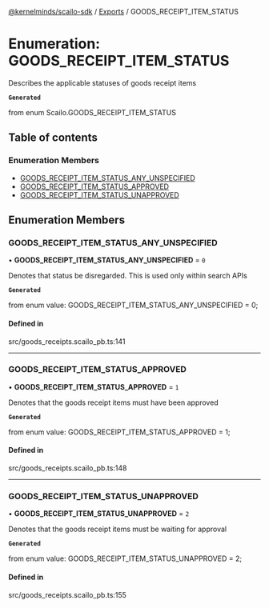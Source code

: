 [@kernelminds/scailo-sdk](../README.md) / [Exports](../modules.md) / GOODS\_RECEIPT\_ITEM\_STATUS

# Enumeration: GOODS\_RECEIPT\_ITEM\_STATUS

Describes the applicable statuses of goods receipt items

**`Generated`**

from enum Scailo.GOODS_RECEIPT_ITEM_STATUS

## Table of contents

### Enumeration Members

- [GOODS\_RECEIPT\_ITEM\_STATUS\_ANY\_UNSPECIFIED](GOODS_RECEIPT_ITEM_STATUS.md#goods_receipt_item_status_any_unspecified)
- [GOODS\_RECEIPT\_ITEM\_STATUS\_APPROVED](GOODS_RECEIPT_ITEM_STATUS.md#goods_receipt_item_status_approved)
- [GOODS\_RECEIPT\_ITEM\_STATUS\_UNAPPROVED](GOODS_RECEIPT_ITEM_STATUS.md#goods_receipt_item_status_unapproved)

## Enumeration Members

### GOODS\_RECEIPT\_ITEM\_STATUS\_ANY\_UNSPECIFIED

• **GOODS\_RECEIPT\_ITEM\_STATUS\_ANY\_UNSPECIFIED** = ``0``

Denotes that status be disregarded. This is used only within search APIs

**`Generated`**

from enum value: GOODS_RECEIPT_ITEM_STATUS_ANY_UNSPECIFIED = 0;

#### Defined in

src/goods_receipts.scailo_pb.ts:141

___

### GOODS\_RECEIPT\_ITEM\_STATUS\_APPROVED

• **GOODS\_RECEIPT\_ITEM\_STATUS\_APPROVED** = ``1``

Denotes that the goods receipt items must have been approved

**`Generated`**

from enum value: GOODS_RECEIPT_ITEM_STATUS_APPROVED = 1;

#### Defined in

src/goods_receipts.scailo_pb.ts:148

___

### GOODS\_RECEIPT\_ITEM\_STATUS\_UNAPPROVED

• **GOODS\_RECEIPT\_ITEM\_STATUS\_UNAPPROVED** = ``2``

Denotes that the goods receipt items must be waiting for approval

**`Generated`**

from enum value: GOODS_RECEIPT_ITEM_STATUS_UNAPPROVED = 2;

#### Defined in

src/goods_receipts.scailo_pb.ts:155
